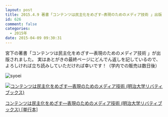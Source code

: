 ```yaml
---
layout: post
title: 2015.4.9 著書「コンテンツは民主化をめざす―表現のためのメディア技術 」出版
id: 626
comment: false
categories:
  - 2015年
date: 2015-04-09 09:30:31
---
```


宮下の著書「コンテンツは民主化をめざす―表現のためのメディア技術 」が出版されました。
実はあとがきの最終ページにどんでん返しを記しているので、よろしければ立ち読みしていただければ幸いです！（学内での販売は数日後）

![syoei](http://livedoor.blogimg.jp/homei_miyashita/imgs/f/c/fc9c30be.jpg)

[![コンテンツは民主化をめざす―表現のためのメディア技術 (明治大学リバティブックス)](http://ecx.images-amazon.com/images/I/41zcXVWtb3L._SL160_.jpg)](http://www.amazon.co.jp/%E3%82%B3%E3%83%B3%E3%83%86%E3%83%B3%E3%83%84%E3%81%AF%E6%B0%91%E4%B8%BB%E5%8C%96%E3%82%92%E3%82%81%E3%81%96%E3%81%99%E2%80%95%E8%A1%A8%E7%8F%BE%E3%81%AE%E3%81%9F%E3%82%81%E3%81%AE%E3%83%A1%E3%83%87%E3%82%A3%E3%82%A2%E6%8A%80%E8%A1%93-%E6%98%8E%E6%B2%BB%E5%A4%A7%E5%AD%A6%E3%83%AA%E3%83%90%E3%83%86%E3%82%A3%E3%83%96%E3%83%83%E3%82%AF%E3%82%B9-%E5%AE%AE%E4%B8%8B-%E8%8A%B3%E6%98%8E/dp/4906811124%3FSubscriptionId%3DAKIAIM37F4M6SCT5W23Q%26tag%3Dlvdrfree-22%26linkCode%3Dxm2%26camp%3D2025%26creative%3D165953%26creativeASIN%3D4906811124)

[コンテンツは民主化をめざす―表現のためのメディア技術 (明治大学リバティブックス) [単行本]](http://www.amazon.co.jp/%E3%82%B3%E3%83%B3%E3%83%86%E3%83%B3%E3%83%84%E3%81%AF%E6%B0%91%E4%B8%BB%E5%8C%96%E3%82%92%E3%82%81%E3%81%96%E3%81%99%E2%80%95%E8%A1%A8%E7%8F%BE%E3%81%AE%E3%81%9F%E3%82%81%E3%81%AE%E3%83%A1%E3%83%87%E3%82%A3%E3%82%A2%E6%8A%80%E8%A1%93-%E6%98%8E%E6%B2%BB%E5%A4%A7%E5%AD%A6%E3%83%AA%E3%83%90%E3%83%86%E3%82%A3%E3%83%96%E3%83%83%E3%82%AF%E3%82%B9-%E5%AE%AE%E4%B8%8B-%E8%8A%B3%E6%98%8E/dp/4906811124%3FSubscriptionId%3DAKIAIM37F4M6SCT5W23Q%26tag%3Dlvdrfree-22%26linkCode%3Dxm2%26camp%3D2025%26creative%3D165953%26creativeASIN%3D4906811124)
